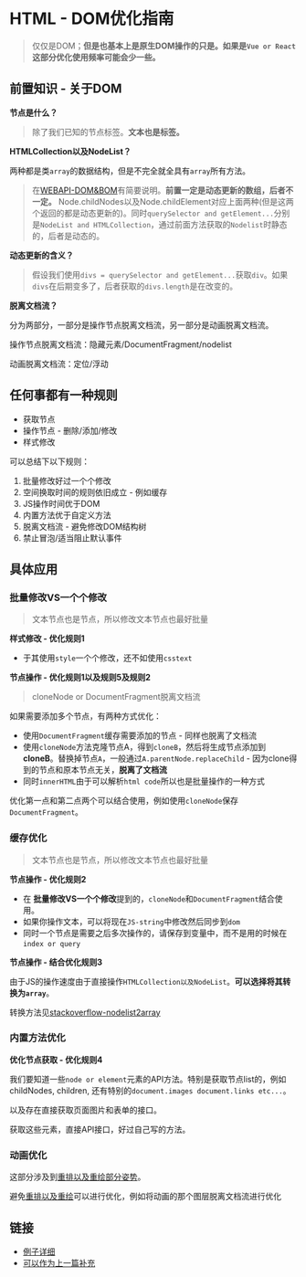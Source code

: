# HTML - DOM优化指南
> 仅仅是DOM；**但是也基本上是原生DOM操作的只是。如果是`Vue or React`这部分优化使用频率可能会少一些。**

## 前置知识 - 关于DOM

**节点是什么？**

> 除了我们已知的节点标签。**文本也是标签。**

**HTMLCollection以及NodeList？**

两种都是类`array`的数据结构，但是不完全就全具有`array`所有方法。

> 在[WEBAPI-DOM&BOM](https://github.com/JiangWeixian/JS-Tips/blob/master/docs/Grammar/JS-WebAPI-%E8%AF%AD%E6%B3%95%E9%80%9F%E5%86%99.md)有简要说明。**前置一定是动态更新的数组，后者不一定。** Node.childNodes以及Node.childElement对应上面两种(但是这两个返回的都是动态更新的)。同时`querySelector and getElement...`分别是`NodeList and HTMLCollection`，通过前面方法获取的`Nodelist`时静态的，后者是动态的。

**动态更新的含义？**

> 假设我们使用`divs = querySelector and getElement...`获取`div`。如果`divs`在后期变多了，后者获取的`divs.length`是在改变的。

**脱离文档流？**

分为两部分，一部分是操作节点脱离文档流，另一部分是动画脱离文档流。

操作节点脱离文档流：隐藏元素/DocumentFragment/nodelist

动画脱离文档流：定位/浮动

## 任何事都有一种规则

* 获取节点
* 操作节点 - 删除/添加/修改
* 样式修改

可以总结下以下规则：

1. 批量修改好过一个个修改
2. 空间换取时间的规则依旧成立 - 例如缓存
3. JS操作时间优于DOM
4. 内置方法优于自定义方法
5. 脱离文档流 - 避免修改DOM结构树
6. 禁止冒泡/适当阻止默认事件

## 具体应用

### 批量修改VS一个个修改

> 文本节点也是节点，所以修改文本节点也最好批量

**样式修改 - 优化规则1**

* 于其使用`style`一个个修改，还不如使用`csstext`

**节点操作 - 优化规则1以及规则5及规则2**
> cloneNode or DocumentFragment脱离文档流

如果需要添加多个节点，有两种方式优化：

* 使用`DocumentFragment`缓存需要添加的节点 - 同样也脱离了文档流
* 使用`cloneNode`方法克隆节点A，得到`cloneB`，然后将生成节点添加到 **cloneB**。替换掉节点`A`，一般通过`A.parentNode.replaceChild` - 因为clone得到的节点和原本节点无关，**脱离了文档流**
* 同时`innerHTML`由于可以解析`html code`所以也是批量操作的一种方式

优化第一点和第二点两个可以结合使用，例如使用`cloneNode`保存`DocumentFragment`。

### 缓存优化

> 文本节点也是节点，所以修改文本节点也最好批量

**节点操作 - 优化规则2**

* 在 **批量修改VS一个个修改**提到的，`cloneNode`和`DocumentFragment`结合使用。
* 如果你操作文本，可以将现在`JS-string`中修改然后同步到`dom`
* 同时一个节点是需要之后多次操作的，请保存到变量中，而不是用的时候在`index or query`

**节点操作 - 结合优化规则3**

由于JS的操作速度由于直接操作`HTMLCollection以及NodeList`。**可以选择将其转换为`array`**。

转换方法见[stackoverflow-nodelist2array](https://stackoverflow.com/questions/3199588/fastest-way-to-convert-javascript-nodelist-to-array)

### 内置方法优化

**优化节点获取 - 优化规则4**

我们要知道一些`node or element`元素的API方法。特别是获取节点list的，例如childNodes, children, 还有特别的`document.images document.links etc...`。

以及存在直接获取页面图片和表单的接口。

获取这些元素，直接API接口，好过自己写的方法。

### 动画优化

这部分涉及到[重排以及重绘部分姿势](https://github.com/JiangWeixian/JS-Tips/blob/master/docs/Broswer/Browser-reflow%26repaint.md)。

避免[重排以及重绘](https://github.com/JiangWeixian/JS-Tips/blob/master/docs/Broswer/Browser-reflow%26repaint.md)可以进行优化，例如将动画的那个图层脱离文档流进行优化

## 链接

* [例子详细](https://juejin.im/entry/58abed228d6d810058bee22f/)
* [可以作为上一篇补充](https://www.kancloud.cn/kancloud/web_performance_optimization/80990)